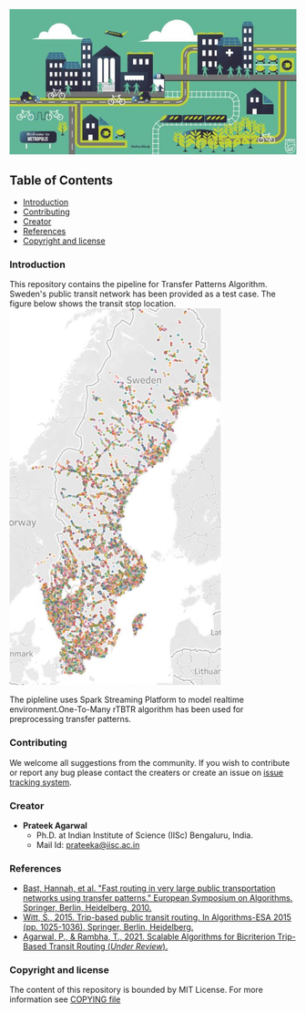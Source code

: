 ![TB1](logo.jpg)


## Table of Contents

- [Introduction](#Introduction)
- [Contributing](#contributing)
- [Creator](#Creators)
- [References](#References)
- [Copyright and license](#Copyright-and-license)

### Introduction 
This repository contains the pipeline for Transfer Patterns Algorithm. Sweden's public transit network has been provided as a test case. The figure below shows the transit stop location.![plot](sweden.jpg)

The pipleline uses Spark Streaming Platform to model realtime environment.One-To-Many rTBTR algorithm has been used for preprocessing transfer patterns.  


### Contributing
We welcome all suggestions from the community. If you wish to contribute or report any bug please contact the creaters or create an issue on [issue tracking system](https://github.com/transnetlab/transit-routing/issues).

### Creator
- **Prateek Agarwal**
    - Ph.D. at Indian Institute of Science (IISc) Bengaluru, India.
    - Mail Id: prateeka@iisc.ac.in

### References

- [Bast, Hannah, et al. "Fast routing in very large public transportation networks using transfer patterns." European Symposium on Algorithms. Springer, Berlin, Heidelberg, 2010.](https://link.springer.com/chapter/10.1007/978-3-642-15775-2_25) 
- [Witt, S., 2015. Trip-based public transit routing. In Algorithms-ESA 2015 (pp. 1025-1036). Springer, Berlin, Heidelberg.](https://link.springer.com/chapter/10.1007/978-3-662-48350-3_85)
- [Agarwal, P., & Rambha, T., 2021. Scalable Algorithms for Bicriterion Trip-Based Transit Routing (_Under Review_).](https://arxiv.org/abs/2111.06654)

### Copyright and license
The content of this repository is bounded by MIT License. For more information see
[COPYING file](https://github.com/transnetlab/transit-routing/blob/main/LICENSE)
